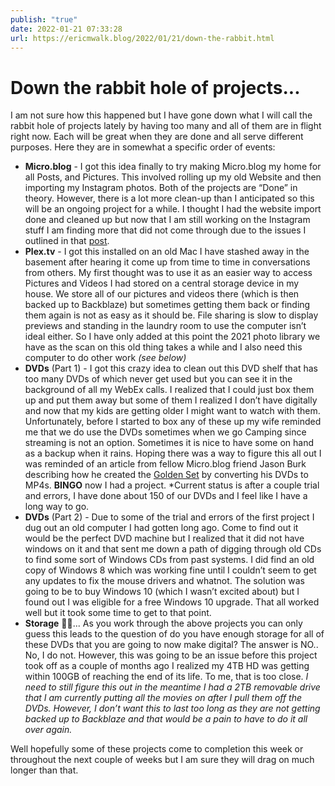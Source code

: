 ```yaml
---
publish: "true"
date: 2022-01-21 07:33:28
url: https://ericmwalk.blog/2022/01/21/down-the-rabbit.html
---
```


# Down the rabbit hole of projects...

I am not sure how this happened but I have gone down what I will call the rabbit hole of projects lately by having too many and all of them are in flight right now. Each will be great when they are done and all serve different purposes. Here they are in somewhat a specific order of events:

- **Micro.blog** - I got this idea finally to try making Micro.blog my home for all Posts, and Pictures. This involved rolling up my old Website and then importing my Instagram photos. Both of the projects are “Done” in theory. However, there is a lot more clean-up than I anticipated so this will be an ongoing project for a while. I thought I had the website import done and cleaned up but now that I am still working on the Instagram stuff I am finding more that did not come through due to the issues I outlined in that [post](https://ericmwalk.blog/2022/01/05/all-in-on.html).
- **Plex.tv** - I got this installed on an old Mac I have stashed away in the basement after hearing it come up from time to time in conversations from others. My first thought was to use it as an easier way to access Pictures and Videos I had stored on a central storage device in my house. We store all of our pictures and videos there (which is then backed up to Backblaze) but sometimes getting them back or finding them again is not as easy as it should be. File sharing is slow to display previews and standing in the laundry room to use the computer isn’t ideal either. So I have only added at this point the 2021 photo library we have as the scan on this old thing takes a while and I also need this computer to do other work *(see below)*
- **DVDs** (Part 1) - I got this crazy idea to clean out this DVD shelf that has too many DVDs of which never get used but you can see it in the background of all my WebEx calls. I realized that I could just box them up and put them away but some of them I realized I don’t have digitally and now that my kids are getting older I might want to watch with them. Unfortunately, before I started to box any of these up my wife reminded me that we do use the DVDs sometimes when we go Camping since streaming is not an option. Sometimes it is nice to have some on hand as a backup when it rains. Hoping there was a way to figure this all out I was reminded of an article from fellow Micro.blog friend Jason Burk describing how he created the [Golden Set](https://burk.io/2021/creating-the-golden-set) by converting his DVDs to MP4s. **BINGO** now I had a project. *Current status is after a couple trial and errors, I have done about 150 of our DVDs and I feel like I have a long way to go.
- **DVDs** (Part 2) - Due to some of the trial and errors of the first project I dug out an old computer I had gotten long ago. Come to find out it would be the perfect DVD machine but I realized that it did not have windows on it and that sent me down a path of digging through old CDs to find some sort of Windows CDs from past systems. I did find an old copy of Windows 8 which was working fine until I couldn’t seem to get any updates to fix the mouse drivers and whatnot. The solution was going to be to buy Windows 10 (which I wasn’t excited about) but I found out I was eligible for a free Windows 10 upgrade. That all worked well but it took some time to get to that point.
- **Storage** 🤦‍♂️... As you work through the above projects you can only guess this leads to the question of do you have enough storage for all of these DVDs that you are going to now make digital? The answer is NO.. No, I do not. However, this was going to be an issue before this project took off as a couple of months ago I realized my 4TB HD was getting within 100GB of reaching the end of its life. To me, that is too close. *I need to still figure this out in the meantime I had a 2TB removable drive that I am currently putting all the movies on after I pull them off the DVDs. However, I don’t want this to last too long as they are not getting backed up to Backblaze and that would be a pain to have to do it all over again.*

Well hopefully some of these projects come to completion this week or throughout the next couple of weeks but I am sure they will drag on much longer than that.
